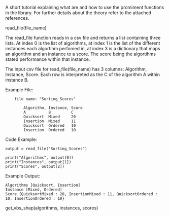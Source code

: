 A short tutorial explaining what are and how to use the promiment functions in the library. For further details about the theory refer to the attached references. 

read_file(file_name)

The read_file function reads in a csv file and returns a list containing three lists. At index 0 is the list of algorithms, at index 1 is the list of the different instances each algortihm perfomed in, at index 3 is a dictionary that maps an algorithm and an instance to a score. The score being the algortihms stated performance within that instance. 

The input csv file for read_file(file_name) has 3 columns: Algorithm, Instance, Score. Each row is interpreted as the C of the algorithm A within instance B. 

Example File: 


        file name: "Sorting_Scores"

            Algorithm, Instance, Score
            A          B         C
            Quicksort  Mixed     20
            Insertion  Mixed     11
            Quicksort  Ordered   10
            Insertion  Ordered   10


Code Example:

    
    output = read_file("Sorting_Scores")

    print("Algorithms", output[0])
    print("Instances", output[1])
    print("Scores", output[2])
    


Example Output:

    
    Algorithms [Quicksort, Insertion]
    Instance [Mixed, Ordered]
    Score {QuicksortMixed : 20, InsertionMixed : 11, QuicksortOrdered : 10, InsertionOrdered : 10}
    



get_vbs_shap(algorithms, instances, scores)